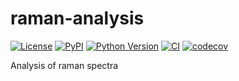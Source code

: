 # raman-analysis

[![License](https://img.shields.io/pypi/l/raman-analysis.svg?color=green)](https://github.com/ianhi/raman-analysis/raw/main/LICENSE)
[![PyPI](https://img.shields.io/pypi/v/raman-analysis.svg?color=green)](https://pypi.org/project/raman-analysis)
[![Python Version](https://img.shields.io/pypi/pyversions/raman-analysis.svg?color=green)](https://python.org)
[![CI](https://github.com/ianhi/raman-analysis/actions/workflows/ci.yml/badge.svg)](https://github.com/ianhi/raman-analysis/actions/workflows/ci.yml)
[![codecov](https://codecov.io/gh/ianhi/raman-analysis/branch/main/graph/badge.svg)](https://codecov.io/gh/ianhi/raman-analysis)

Analysis of raman spectra
